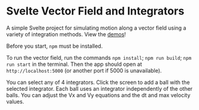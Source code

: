 # Svelte Vector Field and Integrators

A simple Svelte project for simulating motion along a vector field using a variety of integration methods. View the [demos](https://github.com/flaneuseh/vector-field/tree/main/demos)!

Before you start, `npm` must be installed.

To run the vector field, run the commands `npm install`; `npm run build`; `npm run start` in the terminal. Then
the app should open at `http://localhost:5000` (or another port if 5000 is
unavailable).

You can select any of 4 integrators.
Click the screen to add a ball with the selected integrator.
Each ball uses an integrator independently of the other balls.
You can adjust the Vx and Vy equations and the dt and max velocity values.
